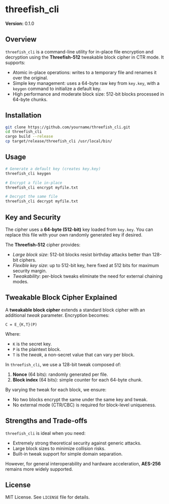 # threefish_cli

**Version:** 0.1.0

## Overview

`threefish_cli` is a command-line utility for in-place file encryption and decryption using the **Threefish-512** tweakable block cipher in CTR mode. It supports:

- Atomic in-place operations: writes to a temporary file and renames it over the original.
- Simple key management: uses a 64-byte raw key from `key.key`, with a `keygen` command to initialize a default key.
- High performance and moderate block size: 512-bit blocks processed in 64-byte chunks.

## Installation

```bash
git clone https://github.com/yourname/threefish_cli.git
cd threefish_cli
cargo build --release
cp target/release/threefish_cli /usr/local/bin/
```

## Usage

```bash
# Generate a default key (creates key.key)
threefish_cli keygen

# Encrypt a file in-place
threefish_cli encrypt myfile.txt

# Decrypt the same file
threefish_cli decrypt myfile.txt
```

## Key and Security

The cipher uses a **64-byte (512-bit)** key loaded from `key.key`. You can replace this file with your own randomly generated key if desired.

The **Threefish-512** cipher provides:

- *Large block size*: 512-bit blocks resist birthday attacks better than 128-bit ciphers.
- *Flexible key size*: up to 512-bit key, here fixed at 512 bits for maximum security margin.
- *Tweakability*: per-block tweaks eliminate the need for external chaining modes.

## Tweakable Block Cipher Explained

A **tweakable block cipher** extends a standard block cipher with an additional *tweak* parameter. Encryption becomes:

```
C = E_{K,T}(P)
```

Where:

- `K` is the secret key.
- `P` is the plaintext block.
- `T` is the *tweak*, a non-secret value that can vary per block.

In `threefish_cli`, we use a 128-bit tweak composed of:

1. **Nonce** (64 bits): randomly generated per file.
2. **Block index** (64 bits): simple counter for each 64-byte chunk.

By varying the tweak for each block, we ensure:

- No two blocks encrypt the same under the same key and tweak.
- No external mode (CTR/CBC) is required for block-level uniqueness.

## Strengths and Trade-offs

`threefish_cli` is ideal when you need:

- Extremely strong theoretical security against generic attacks.
- Large block sizes to minimize collision risks.
- Built-in tweak support for simple domain separation.

However, for general interoperability and hardware acceleration, **AES-256** remains more widely supported.

## License

MIT License. See `LICENSE` file for details.

